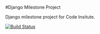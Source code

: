 #Django Milestone Project

Django milestone project for Code Insitute.

[![Build Status](https://travis-ci.org/mariusz79/Django-Milestone-Project.svg?branch=master)](https://travis-ci.org/mariusz79/Django-Milestone-Project)